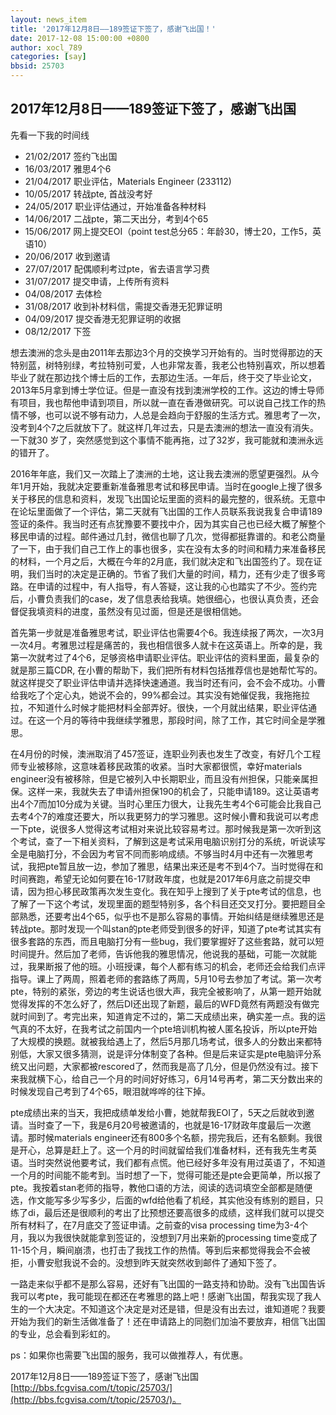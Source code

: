 ```yaml
---
layout: news_item
title: '2017年12月8日——189签证下签了，感谢飞出国！'
date: 2017-12-08 15:00:00 +0800
author: xocl_789 
categories: [say]
bbsid: 25703
---
```


## 2017年12月8日——189签证下签了，感谢飞出国

先看一下我的时间线

- 21/02/2017 签约飞出国
- 16/03/2017 雅思4个6
- 21/04/2017 职业评估，Materials Engineer (233112)
- 10/05/2017 转战pte, 首战没考好
- 24/05/2017 职业评估通过，开始准备各种材料
- 14/06/2017 二战pte，第二天出分，考到4个65
- 15/06/2017 网上提交EOI（point test总分65：年龄30，博士20，工作5，英语10）
- 20/06/2017 收到邀请
- 27/07/2017 配偶顺利考过pte，省去语言学习费
- 31/07/2017 提交申请，上传所有资料
- 04/08/2017 去体检
- 31/08/2017 收到补材料信，需提交香港无犯罪证明
- 04/09/2017 提交香港无犯罪证明的收据
- 08/12/2017 下签

想去澳洲的念头是由2011年去那边3个月的交换学习开始有的。当时觉得那边的天特别蓝，树特别绿，考拉特别可爱，人也非常友善，我老公也特别喜欢，所以想着毕业了就在那边找个博士后的工作，去那边生活。一年后，终于交了毕业论文，2013年5月拿到博士学位证。但是一直没有找到澳洲学校的工作。这边的博士导师有项目，我也帮他申请到项目，所以就一直在香港做研究。可以说自己找工作的热情不够，也可以说不够有动力，人总是会趋向于舒服的生活方式。雅思考了一次，没考到4个7之后就放下了。就这样几年过去，只是去澳洲的想法一直没有消失。一下就30 岁了，突然感觉到这个事情不能再拖，过了32岁，我可能就和澳洲永远的错开了。

2016年年底，我们又一次踏上了澳洲的土地，这让我去澳洲的愿望更强烈。从今年1月开始，我就决定要重新准备雅思考试和移民申请。当时在google上搜了很多关于移民的信息和资料，发现飞出国论坛里面的资料的最完整的，很系统。无意中在论坛里面做了一个评估，第二天就有飞出国的工作人员联系我说我复合申请189签证的条件。我当时还有点犹豫要不要找中介，因为其实自己也已经大概了解整个移民申请的过程。邮件通过几封，微信也聊了几次，觉得都挺靠谱的。和老公商量了一下，由于我们自己工作上的事也很多，实在没有太多的时间和精力来准备移民的材料，一个月之后，大概在今年的2月底，我们就决定和飞出国签约了。现在证明，我们当时的决定是正确的。节省了我们大量的时间，精力，还有少走了很多弯路。在申请的过程中，有人指导，有人答疑，这让我的心也踏实了不少。签约完后，小曹负责我们的case，发了信息表给我填。她很细心，也很认真负责，还会督促我填资料的进度，虽然没有见过面，但是还是很相信她。

首先第一步就是准备雅思考试，职业评估也需要4个6。我连续报了两次，一次3月一次4月。考雅思过程是痛苦的，我也相信很多人就卡在这英语上。所幸的是，我第一次就考过了4个6，足够资格申请职业评估。职业评估的资料里面，最复杂的就是那三篇CDR, 在小曹的帮助下，我们把所有材料包括推荐信也是她帮忙写的。就这样提交了职业评估申请并选择快速通道。我当时还有问，会不会不成功。小曹给我吃了个定心丸，她说不会的，99%都会过。其实没有她催促我，我拖拖拉拉，不知道什么时候才能把材料全部弄好。很快，一个月就出结果，职业评估通过。在这一个月的等待中我继续学雅思，那段时间，除了工作，其它时间全是学雅思。

在4月份的时候，澳洲取消了457签证，连职业列表也发生了改变，有好几个工程师专业被移除，这意味着移民政策的收紧。当时大家都很慌，幸好materials engineer没有被移除，但是它被列入中长期职业，而且没有州担保，只能亲属担保。这样一来，我就失去了申请州担保190的机会了，只能申请189。这让英语考出4个7而加10分成为关键。当时心里压力很大，让我先生考4个6可能会比我自己去考4个7的难度还要大，所以我更努力的学习雅思。这时候小曹和我说可以考虑一下pte，说很多人觉得这考试相对来说比较容易考过。那时候我是第一次听到这个考试，查了一下相关资料，了解到这是考试采用电脑识别打分的系统，听说读写全是电脑打分，不会因为考官不同而影响成绩。不够当时4月中还有一次雅思考试，我把pte暂且放一边，参加了雅思，结果出来还是考不到4个7。当时觉得在和时间赛跑，希望无论如何要在16-17财政年度，也就是2017年6月底之前提交申请，因为担心移民政策再次发生变化。我在知乎上搜到了关于pte考试的信息，也了解了一下这个考试，发现里面的题型特别多，各个科目还交叉打分。要把题目全部熟悉，还要考出4个65，似乎也不是那么容易的事情。开始纠结是继续雅思还是转战pte。那时发现一个叫stan的pte老师受到很多的好评，知道了pte考试其实有很多套路的东西，而且电脑打分有一些bug，我们要掌握好了这些套路，就可以短时间提升。然后加了老师，告诉他我的雅思情况，他说我的基础，可能一次就能过，我果断报了他的班。小班授课，每个人都有练习的机会，老师还会给我们点评指导。课上了两周，照着老师的套路练了两周，5月10号去参加了考试。第一次考pte，特别的紧张，旁边的考生说话也很大声，我完全被影响了，从第一题开始就觉得发挥的不怎么好了，然后DI还出现了新题，最后的WFD竟然有两题没有做完就时间到了。考完出来，知道肯定不过的，第二天成绩出来，确实差一点。我的运气真的不太好，在我考试之前国内一个pte培训机构被人匿名投诉，所以pte开始了大规模的换题。就被我给遇上了，然后5月那几场考试，很多人的分数出来都特别低，大家又很多猜测，说是评分体制变了各种。但是后来证实是pte电脑评分系统又出问题，大家都被rescored了，然而我是高了几分，但是仍然没有过。接下来我就横下心，给自己一个月的时间好好练习，6月14号再考，第二天分数出来的时候发现自己考到了4个65，眼泪就哗哗的往下掉。

pte成绩出来的当天，我把成绩单发给小曹，她就帮我EOI了，5天之后就收到邀请。当时查了一下，我是6月20号被邀请的，也就是16-17财政年度最后一次邀请。那时候materials engineer还有800多个名额，捞完我后，还有名额剩。我很是开心，总算是赶上了。这一个月的时间就留给我们准备材料，还有我先生考英语。当时突然说他要考试，我们都有点慌。他已经好多年没有用过英语了，不知道一个月的时间能不能考到。当时想了一下，觉得可能还是pte会更简单，所以报了pte。我按着stan老师的指导，教他口语的方法，阅读的选词填空全部都是随便选，作文能写多少写多少，后面的wfd给他看了机经，其实他没有练别的题目，只练了di，最后还是很顺利的考出了比预想还要高很多的成绩，这样我们就可以提交所有材料了，在7月底交了签证申请。之前查的visa processing time为3-4个月，我以为我很快就能拿到签证的，没想到7月出来新的processing time变成了11-15个月，瞬间崩溃，也打击了我找工作的热情。等到后来都觉得我会不会被拒，小曹安慰我说不会的。没想到昨天就突然收到邮件了通知下签了。

一路走来似乎都不是那么容易，还好有飞出国的一路支持和协助。没有飞出国告诉我可以考pte，我可能现在都还在考雅思的路上吧！感谢飞出国，帮我实现了我人生的一个大决定。不知道这个决定是对还是错，但是没有出去过，谁知道呢？我要开始为我们的新生活做准备了！还在申请路上的同胞们加油不要放弃，相信飞出国的专业，总会看到彩虹的。

ps：如果你也需要飞出国的服务，我可以做推荐人，有优惠。

2017年12月8日——189签证下签了，感谢飞出国 [http://bbs.fcgvisa.com/t/topic/25703/](http://bbs.fcgvisa.com/t/topic/25703/)。